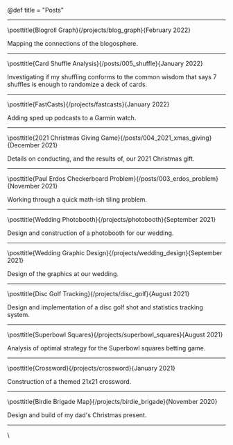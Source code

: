@def title = "Posts" 

---
\posttitle{Blogroll Graph}{/projects/blog_graph}{February 2022}

Mapping the connections of the blogosphere.

<!-- --- -->

<!-- ---
\posttitle{NFL Playoff Bracketology}{}{January 2022}


 -->

---
\posttitle{Card Shuffle Analysis}{/posts/005_shuffle}{January 2022}

Investigating if my shuffling conforms to the common wisdom that says 7 shuffles is enough to randomize a deck of cards.

---
\posttitle{FastCasts}{/projects/fastcasts}{January 2022}

Adding sped up podcasts to a Garmin watch.

---
\posttitle{2021 Christmas Giving Game}{/posts/004_2021_xmas_giving}{December 2021}

Details on conducting, and the results of, our 2021 Christmas gift.

---
\posttitle{Paul Erdos Checkerboard Problem}{/posts/003_erdos_problem}{November 2021}

Working through a quick math-ish tiling problem.

---
\posttitle{Wedding Photobooth}{/projects/photobooth}{September 2021}

Design and construction of a photobooth for our wedding.

---
\posttitle{Wedding Graphic Design}{/projects/wedding_design}{September 2021}

Design of the graphics at our wedding.

---
\posttitle{Disc Golf Tracking}{/projects/disc_golf}{August 2021}

Design and implementation of a disc golf shot and statistics tracking system.

---
\posttitle{Superbowl Squares}{/projects/superbowl_squares}{August 2021}

Analysis of optimal strategy for the Superbowl squares betting game.

---
\posttitle{Crossword}{/projects/crossword}{January 2021}

Construction of a themed 21x21 crossword.

---
\posttitle{Birdie Brigade Map}{/projects/birdie_brigade}{November 2020}

Design and build of my dad's Christmas present.

---
<!-- - [Bracket Simulation](/projects/bracket_viz) -->
<!-- - [Family Podcasts](/projects/podcasts) -->
<!-- - [Wood Home Videos](/projects/home_videos) -->
<!-- - [Fantasy Football Results Visualization](/projects/ff_viz) -->
<!-- - [Ethical Meat Eating (DRAFT)](/posts/002_ethical_meat) -->
<!-- - [Limits of Expected Value (DRAFT)](/posts/001_expected_value_limits) -->

\\
